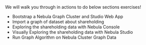 We will walk you through in actions to do below sections exercises!

- Bootstrap a Nebula Graph Cluster and Studio Web App
- Import a graph of dataset about shareholding
- Exploring the shareholding data with Nebula Console
- Visually Exploring the shareholding data with Nebula Studio
- Run Graph Algorithm on Nebula Cluster Graph Data